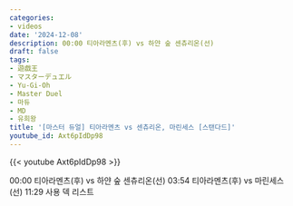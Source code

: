 ```yaml
---
categories:
- videos
date: '2024-12-08'
description: 00:00 티아라멘츠(후) vs 하얀 숲 센츄리온(선)
draft: false
tags:
- 遊戯王
- マスターデュエル
- Yu-Gi-Oh
- Master Duel
- 마듀
- MD
- 유희왕
title: '[마스터 듀얼] 티아라멘츠 vs 센츄리온, 마린세스 [스탠다드]'
youtube_id: Axt6pIdDp98
---
```



{{< youtube Axt6pIdDp98 >}}

00:00 티아라멘츠(후) vs 하얀 숲 센츄리온(선)
03:54 티아라멘츠(후) vs 마린세스(선)
11:29 사용 덱 리스트